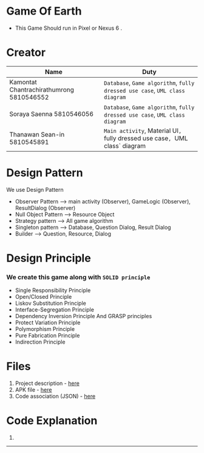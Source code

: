 # Game Of Earth
 - This Game Should run in Pixel or Nexus 6 .
 
# Creator
|Name|Duty|
|----|----|
|Kamontat Chantrachirathumrong 5810546552| `Database`, `Game algorithm`, `fully dressed use case`, `UML class diagram`  |
|Soraya Saenna 5810546056                | `Database`, `Game algorithm`, `fully dressed use case`, `UML class diagram`  |
|Thanawan Sean-in 5810545891             | `Main activity`, Material UI`, `fully dressed use case`, `UML class` diagram |

# Design Pattern
We use Design Pattern
  - Observer Pattern —> main activity (Observer), GameLogic (Observer), ResultDialog (Observer)
  - Null Object Pattern —> Resource Object
  - Strategy pattern —> All game algorithm
  - Singleton pattern —> Database, Question Dialog, Result Dialog
  - Builder —> Question, Resource, Dialog

# Design Principle
### We create this game along with `SOLID principle`

- Single Responsibility Principle
- Open/Closed Principle
- Liskov Substitution Principle
- Interface-Segregation Principle
- Dependency Inversion Principle And GRASP principles
- Protect Variation Principle
- Polymorphism Principle
- Pure Fabrication Principle
- Indirection Principle

# Files
1. Project description - [here](project_resource)
2. APK file - [here](production/release/GameOfEarth-1.0.0-beta(48)-release.apk)
3. Code association (JSON) - [here](codeiris/model_associate.json)

# Code Explanation
1. 


----------------------------------------------------------------------------------------